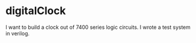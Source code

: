 # digitalClock
I want to build a clock out of 7400 series logic circuits.  I wrote a test system in verilog.  
